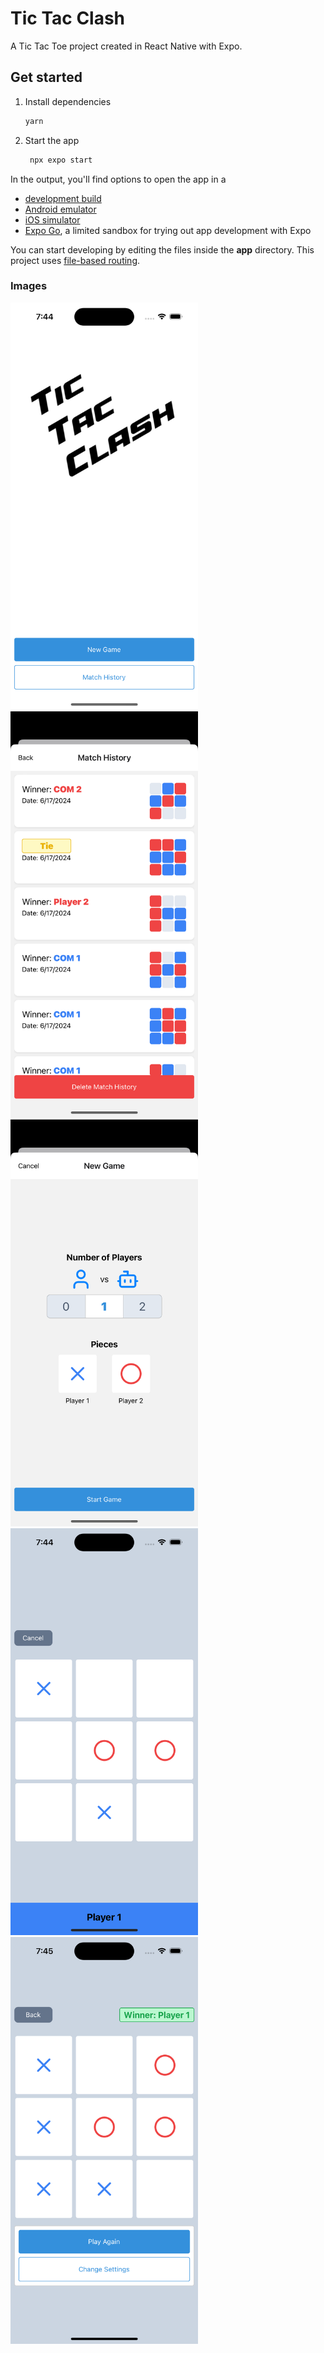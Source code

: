 # Tic Tac Clash

A Tic Tac Toe project created in React Native with Expo.

## Get started

1. Install dependencies

   ```bash
   yarn
   ```

2. Start the app

   ```bash
    npx expo start
   ```

In the output, you'll find options to open the app in a

- [development build](https://docs.expo.dev/develop/development-builds/introduction/)
- [Android emulator](https://docs.expo.dev/workflow/android-studio-emulator/)
- [iOS simulator](https://docs.expo.dev/workflow/ios-simulator/)
- [Expo Go](https://expo.dev/go), a limited sandbox for trying out app development with Expo

You can start developing by editing the files inside the **app** directory. This project uses [file-based routing](https://docs.expo.dev/router/introduction).

### Images

<img src="assets/images/screenshot-1.png" width="300" alt="Tic Tac Clash" />
<img src="assets/images/screenshot-2.png" width="300" alt="Tic Tac Clash" />
<img src="assets/images/screenshot-3.png" width="300" alt="Tic Tac Clash" />
<img src="assets/images/screenshot-4.png" width="300" alt="Tic Tac Clash" />
<img src="assets/images/screenshot-5.png" width="300" alt="Tic Tac Clash" />
